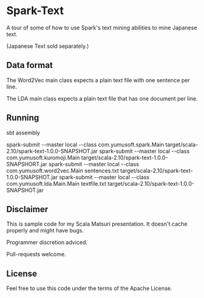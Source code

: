 # Spark-Text

A tour of some of how to use Spark's text mining abilities to mine Japanese text.

(Japanese Text sold separately.)

## Data format

The Word2Vec main class expects a plain text file with one sentence per line.
 
The LDA main class expects a plain text file that has one document per line.

## Running

sbt assembly

spark-submit --master local --class com.yumusoft.spark.Main target/scala-2.10/spark-text-1.0.0-SNAPSHOT.jar
spark-submit --master local --class com.yumusoft.kuromoji.Main target/scala-2.10/spark-text-1.0.0-SNAPSHORT.jar
spark-submit --master local --class com.yumusoft.word2vec.Main sentences.txt target/scala-2.10/spark-text-1.0.0-SNAPSHOT.jar
spark-submit --master local --class com.yumusoft.lda.Main.Main textfile.txt target/scala-2.10/spark-text-1.0.0-SNAPSHOT.jar

## Disclaimer

This is sample code for my Scala Matsuri presentation.  It doesn't cache properly and might have bugs.

Programmer discretion adviced.

Pull-requests welcome.

## License

Feel free to use this code under the terms of the Apache License.
